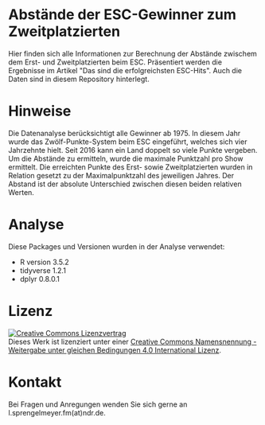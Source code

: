 # Abstände der ESC-Gewinner zum Zweitplatzierten 

Hier finden sich alle Informationen zur Berechnung der Abstände zwischem dem Erst- und Zweitplatzierten beim ESC. Präsentiert werden die Ergebnisse im Artikel "Das sind die erfolgreichsten ESC-Hits". Auch die Daten sind in diesem Repository hinterlegt.

# Hinweise
Die Datenanalyse berücksichtigt alle Gewinner ab 1975. In diesem Jahr wurde das Zwölf-Punkte-System beim ESC eingeführt, welches sich vier Jahrzehnte hielt. Seit 2016 kann ein Land doppelt so viele Punkte vergeben. Um die Abstände zu ermitteln, wurde die maximale Punktzahl pro Show ermittelt. Die erreichten Punkte des Erst- sowie Zweitplatzierten wurden in Relation gesetzt zu der Maximalpunktzahl des jeweiligen Jahres. Der Abstand ist der absolute Unterschied zwischen diesen beiden relativen Werten.

# Analyse 
Diese Packages und Versionen wurden in der Analyse verwendet:

* R version 3.5.2
* tidyverse 1.2.1
* dplyr 0.8.0.1

# Lizenz
<a rel="license" href="http://creativecommons.org/licenses/by-sa/4.0/"><img alt="Creative Commons Lizenzvertrag" style="border-width:0" src="https://i.creativecommons.org/l/by-sa/4.0/88x31.png" /></a><br />Dieses Werk ist lizenziert unter einer <a rel="license" href="http://creativecommons.org/licenses/by-sa/4.0/">Creative Commons Namensnennung - Weitergabe unter gleichen Bedingungen 4.0 International Lizenz</a>.

# Kontakt
Bei Fragen und Anregungen wenden Sie sich gerne an l.sprengelmeyer.fm(at)ndr.de.